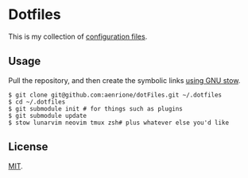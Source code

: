 # Dotfiles

This is my collection of [configuration files](http://dotfiles.github.io/).

## Usage

Pull the repository, and then create the symbolic links [using GNU
stow](https://www.gnu.org/software/stow/).

```shell
$ git clone git@github.com:aenrione/dotFiles.git ~/.dotfiles
$ cd ~/.dotfiles
$ git submodule init # for things such as plugins
$ git submodule update
$ stow lunarvim neovim tmux zsh# plus whatever else you'd like
```



## License

[MIT](http://opensource.org/licenses/MIT).

[neovim]: https://neovim.io/
[lunarvim]: https://www.lunarvim.org/
